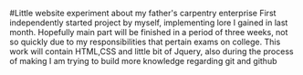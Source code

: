 #Little website experiment about my father's carpentry enterprise
First independently started project by myself, implementing lore I gained in last month. Hopefully main part will be finished 
in a period of three weeks, not so quickly due to my responsibilities that pertain exams on college. This work will contain
HTML,CSS and little bit of Jquery, also during the process of making I am trying to build more knowledge regarding git and github